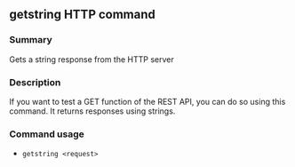 ## getstring HTTP command

### Summary

Gets a string response from the HTTP server

### Description

If you want to test a GET function of the REST API, you can do so using this command. It returns responses using strings.

### Command usage

* `getstring <request>`
